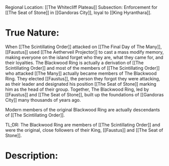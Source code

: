 Regional Location: [[The Whitecliff Plateau]]
Subsection: Enforcement for [[The Seat of Stone]] in [[Gandoras City]], loyal to [[King Hyranthara]].
# True Nature:
When [[The Scintillating Order]] attacked on [[The Final Day of The Many]], [[Faustus]] used [[The Aetherveil Projector]] to cast a mass modify memory, making everyone on the island forget who they are, what they came for, and their loyalties. The Blackwood Ring is actually a derivation of [[The Scintillating Order]] and most of the members of [[The Scintillating Order]] who attacked [[The Many]] actually became members of The Blackwood Ring. They elected [[Faustus]], the person they forgot they were attacking, as their leader and designated his position [[The Seat of Stone]] marking him as the head of their group. Together, The Blackwood Ring, led by [[Faustus]] and [[The Seat of Stone]], built up the foundations of [[Gandoras City]] many thousands of years ago. 

Modern members of the original Blackwood Ring are actually descendants of [[The Scintillating Order]].

TL;DR: The Blackwood Ring are members of [[The Scintillating Order]] and were the original, close followers of their King, [[Faustus]] and [[The Seat of Stone]]. 
# Description:
